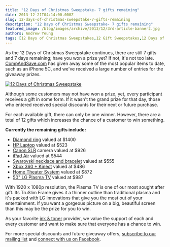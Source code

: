 ```yaml
---
title: "12 Days of Christmas Sweepstake- 7 gifts remaining"
date: 2013-12-21T04:14:00.000Z
slug: 12-days-of-christmas-sweepstake-7-gifts-remaining
description: "12 Days of Christmas Sweepstake- 7 gifts remaining"
featured_image: /blog/images/archive/2013/12/3rd-article-banner2.jpg
authors: Andrew Yeung
tags: [12 Days of Christmas Sweepstakes,12 Gift Sweepstakes,12 Days of Christmas Giveaway]
---
```


As the 12 Days of Christmas Sweepstake continues, there are still 7 gifts and 7 days remaining; have you won a prize yet? If not, it's not too late. [CompAndSave.com](https://www.compandsave.com/) has given away some of the most popular items to date, such as an iPhone 5C, and we've received a large number of entries for the giveaway prizes.

[![12 Days of Christmas Sweepstake](/blog/images/3rd-article-banner2.jpg)](/blog/images/3rd-article-banner2.jpg)

Although some customers may not have won a prize, yet, every participant receives a gift in some form. If it wasn't the grand prize for that day, those who entered received special discounts for their next or future purchase. 

For each available gift, there can only be one winner. However, there are a total of 12 gifts which increases the chance of a customer to win something.

**Currently the remaining gifts include:** 

* [Diamond ring](https://www.compandsave.com) valued at $1400
* [HP Laptop](https://www.compandsave.com) valued at $523
* [Canon SLR](https://www.compandsave.com) camera valued at $926
* [iPad Air](https://www.compandsave.com) valued at $544
* [Swarovski necklace and bracelet](https://www.compandsave.com) valued at $555
* [Xbox 360 + Kinect](https://www.compandsave.com) valued at $486
* [Home Theater System](https://www.compandsave.com) valued at $872
* [50" LG Plasma TV](https://www.compandsave.com) valued at $987

With 1920 x 1080p resolution, the Plasma TV is one of our most sought after gift. Its TruSlim Frame gives it a thinner outline than traditional plasma and it's packed with LG innovations that give you the most out of your entertainment. If you want a gorgeous picture on a big, beautiful screen than this may be the prize for you to win. 

As your favorite [ink & toner](https://www.compandsave.com/) provider, we value the support of each and every customer and want to make sure that everyone has a chance to win. 

For more special discounts and future giveaway offers, [subscribe to our mailing list](https://www.compandsave.com/welcome/subscribe/) and [connect with us on Facebook](https://www.facebook.com/compandsave.ink).